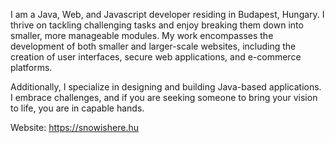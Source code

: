 I am a Java, Web, and Javascript developer residing in Budapest, Hungary. I thrive on tackling challenging tasks and enjoy breaking them down into smaller, more manageable modules. My work encompasses the development of both smaller and larger-scale websites, including the creation of user interfaces, secure web applications, and e-commerce platforms.

Additionally, I specialize in designing and building Java-based applications. I embrace challenges, and if you are seeking someone to bring your vision to life, you are in capable hands.

Website: https://snowishere.hu
